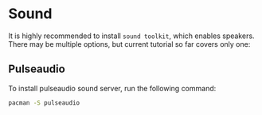 # Sound

It is highly recommended to install `sound toolkit`, which enables speakers. There may be multiple options, but current tutorial so far covers only one:

## Pulseaudio

To install pulseaudio sound server, run the following command:

```sh
pacman -S pulseaudio
```
